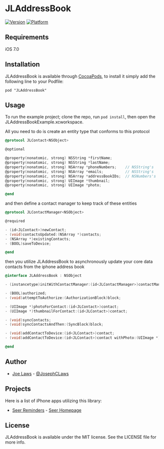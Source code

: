 # JLAddressBook

[![Version](http://cocoapod-badges.herokuapp.com/v/JLAddressBook/badge.png)](http://cocoadocs.org/docsets/JLAddressBook)
[![Platform](http://cocoapod-badges.herokuapp.com/p/JLAddressBook/badge.png)](http://cocoadocs.org/docsets/JLAddressBook)

## Requirements

iOS 7.0

## Installation

JLAddressBook is available through [CocoaPods](http://cocoapods.org), to install
it simply add the following line to your Podfile:

    pod "JLAddressBook"

## Usage

To run the example project; clone the repo, run `pod install`, then open the JLAddressBookExample.xcworkspace.

All you need to do is create an entity type that conforms to this protocol

```objective-c
@protocol JLContact<NSObject>

@optional

@property(nonatomic, strong) NSString *firstName;
@property(nonatomic, strong) NSString *lastName;
@property(nonatomic, strong) NSArray *phoneNumbers;    // NSString's
@property(nonatomic, strong) NSArray *emails;          // NSString's
@property(nonatomic, strong) NSArray *addressBookIDs;  // NSNumbers's
@property(nonatomic, strong) UIImage *thumbnail;
@property(nonatomic, strong) UIImage *photo;

@end
```

and then define a contact manager to keep track of these entities

```objective-c
@protocol JLContactManager<NSObject>

@required

- (id<JLContact>)newContact;
- (void)contactsUpdated:(NSArray *)contacts;
- (NSArray *)existingContacts;
- (BOOL)saveToDevice;

@end
```

then you utilize JLAddressBook to asynchronously update your core data contacts from the iphone address book

```objective-c
@interface JLAddressBook : NSObject

- (instancetype)initWithContactManager:(id<JLContactManager>)contactManager;

- (BOOL)authorized;
- (void)attemptToAuthorize:(AuthorizationBlock)block;

- (UIImage *)photoForContact:(id<JLContact>)contact;
- (UIImage *)thumbnailForContact:(id<JLContact>)contact;

- (void)syncContacts;
- (void)syncContactsAndThen:(SyncBlock)block;

- (void)addContactToDevice:(id<JLContact>)contact;
- (void)addContactToDevice:(id<JLContact>)contact withPhoto:(UIImage *)photo;

@end
```

## Author

- [Joe Laws] - [@JosephCLaws]

## Projects

Here is a list of iPhone apps utilizing this library:

- [Seer Reminders] - [Seer Homepage]

## License

JLAddressBook is available under the MIT license. See the LICENSE file for more info.

[Joe Laws]:https://www.linkedin.com/in/josephcharleslaws/
[@JosephCLaws]:https://twitter.com/JosephCLaws
[Seer Reminders]:https://itunes.apple.com/us/app/seer-reminders/id721450216?ls=1&mt=8
[Seer Homepage]:http://getseer.com


